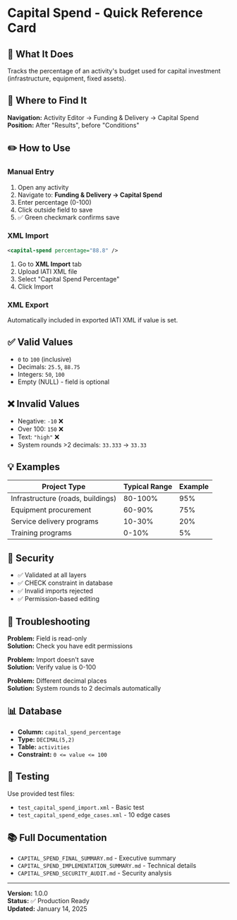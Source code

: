 # Capital Spend - Quick Reference Card

## 🎯 What It Does
Tracks the percentage of an activity's budget used for capital investment (infrastructure, equipment, fixed assets).

## 📍 Where to Find It
**Navigation:** Activity Editor → Funding & Delivery → Capital Spend  
**Position:** After "Results", before "Conditions"

## ✏️ How to Use

### Manual Entry
1. Open any activity
2. Navigate to: **Funding & Delivery → Capital Spend**
3. Enter percentage (0-100)
4. Click outside field to save
5. ✅ Green checkmark confirms save

### XML Import
```xml
<capital-spend percentage="88.8" />
```
1. Go to **XML Import** tab
2. Upload IATI XML file
3. Select "Capital Spend Percentage"
4. Click Import

### XML Export
Automatically included in exported IATI XML if value is set.

## ✅ Valid Values
- `0` to `100` (inclusive)
- Decimals: `25.5`, `88.75`
- Integers: `50`, `100`
- Empty (NULL) - field is optional

## ❌ Invalid Values
- Negative: `-10` ❌
- Over 100: `150` ❌
- Text: `"high"` ❌
- System rounds >2 decimals: `33.333` → `33.33`

## 💡 Examples
| Project Type | Typical Range | Example |
|-------------|---------------|---------|
| Infrastructure (roads, buildings) | 80-100% | 95% |
| Equipment procurement | 60-90% | 75% |
| Service delivery programs | 10-30% | 20% |
| Training programs | 0-10% | 5% |

## 🔐 Security
- ✅ Validated at all layers
- ✅ CHECK constraint in database
- ✅ Invalid imports rejected
- ✅ Permission-based editing

## 🐛 Troubleshooting

**Problem:** Field is read-only  
**Solution:** Check you have edit permissions

**Problem:** Import doesn't save  
**Solution:** Verify value is 0-100

**Problem:** Different decimal places  
**Solution:** System rounds to 2 decimals automatically

## 📊 Database
- **Column:** `capital_spend_percentage`
- **Type:** `DECIMAL(5,2)`
- **Table:** `activities`
- **Constraint:** `0 <= value <= 100`

## 🧪 Testing
Use provided test files:
- `test_capital_spend_import.xml` - Basic test
- `test_capital_spend_edge_cases.xml` - 10 edge cases

## 📚 Full Documentation
- `CAPITAL_SPEND_FINAL_SUMMARY.md` - Executive summary
- `CAPITAL_SPEND_IMPLEMENTATION_SUMMARY.md` - Technical details
- `CAPITAL_SPEND_SECURITY_AUDIT.md` - Security analysis

---

**Version:** 1.0.0  
**Status:** ✅ Production Ready  
**Updated:** January 14, 2025

